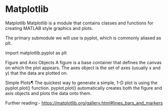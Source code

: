 # Matplotlib
Matplotlib
Matplotlib is a module that contains classes and functions for creating MATLAB style graphics and plots.

The primary submodule we will use is pyplot, which is commonly aliased as plt.

import matplotlib.pyplot as plt

Figure and Axis Objects
A figure is a base container that defines the canvas on which the plot appears. The axes object is the set of axes (usually x and y) that the data are plotted on.

Simple Plots¶
The quickest way to generate a simple, 1-D plot is using the pyplot.plot() function. pyplot.plot() automatically creates both the figure and axis objects and plots the data onto them.

Further reading:-
https://matplotlib.org/gallery.html#lines_bars_and_markers
